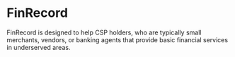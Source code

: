 # FinRecord
 FinRecord is designed to help CSP holders, who are typically small merchants, vendors, or banking agents that provide basic financial services in underserved areas.
